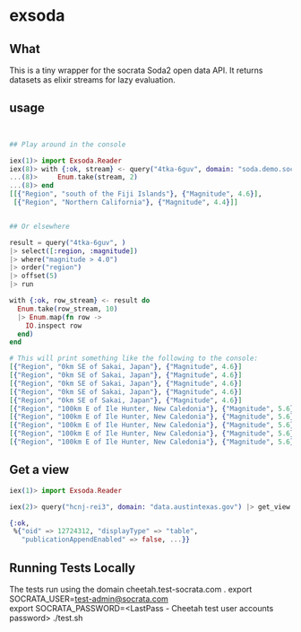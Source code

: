 # exsoda 
## What
This is a tiny wrapper for the socrata Soda2 open data API. It returns datasets as elixir streams for lazy evaluation.


## usage
```elixir


## Play around in the console

iex(1)> import Exsoda.Reader
iex(8)> with {:ok, stream} <- query("4tka-6guv", domain: "soda.demo.socrata.com") |> select([:region, :magnitude]) |> where("magnitude > 4.0") |> run do
...(8)>     Enum.take(stream, 2)
...(8)> end
[[{"Region", "south of the Fiji Islands"}, {"Magnitude", 4.6}],
 [{"Region", "Northern California"}, {"Magnitude", 4.4}]]


## Or elsewhere

result = query("4tka-6guv", )
|> select([:region, :magnitude])
|> where("magnitude > 4.0")
|> order("region")
|> offset(5)
|> run

with {:ok, row_stream} <- result do
  Enum.take(row_stream, 10)
  |> Enum.map(fn row ->
    IO.inspect row
  end)
end

# This will print something like the following to the console:
[{"Region", "0km SE of Sakai, Japan"}, {"Magnitude", 4.6}]
[{"Region", "0km SE of Sakai, Japan"}, {"Magnitude", 4.6}]
[{"Region", "0km SE of Sakai, Japan"}, {"Magnitude", 4.6}]
[{"Region", "0km SE of Sakai, Japan"}, {"Magnitude", 4.6}]
[{"Region", "0km SE of Sakai, Japan"}, {"Magnitude", 4.6}]
[{"Region", "100km E of Ile Hunter, New Caledonia"}, {"Magnitude", 5.6}]
[{"Region", "100km E of Ile Hunter, New Caledonia"}, {"Magnitude", 5.6}]
[{"Region", "100km E of Ile Hunter, New Caledonia"}, {"Magnitude", 5.6}]
[{"Region", "100km E of Ile Hunter, New Caledonia"}, {"Magnitude", 5.6}]
[{"Region", "100km E of Ile Hunter, New Caledonia"}, {"Magnitude", 5.6}]


```

## Get a view
```elixir
iex(1)> import Exsoda.Reader

iex(2)> query("hcnj-rei3", domain: "data.austintexas.gov") |> get_view

{:ok,
 %{"oid" => 12724312, "displayType" => "table",
   "publicationAppendEnabled" => false, ...}}
```

## Running Tests Locally
The tests run using the domain cheetah.test-socrata.com . 
export SOCRATA_USER=test-admin@socrata.com  
export SOCRATA_PASSWORD=<LastPass - Cheetah test user accounts password>
./test.sh